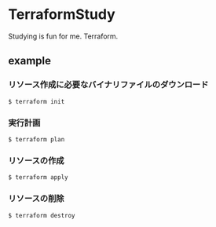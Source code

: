 # TerraformStudy
Studying is fun for me. Terraform.

## example

### リソース作成に必要なバイナリファイルのダウンロード
```$ terraform init```

### 実行計画
```$ terraform plan```

### リソースの作成
```$ terraform apply```

### リソースの削除
```$ terraform destroy```